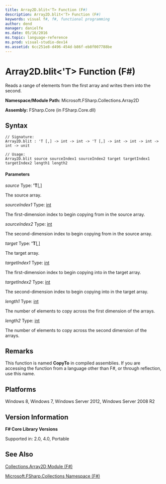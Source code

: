 ```yaml
---
title: Array2D.blit<'T> Function (F#)
description: Array2D.blit<'T> Function (F#)
keywords: visual f#, f#, functional programming
author: dend
manager: danielfe
ms.date: 05/16/2016
ms.topic: language-reference
ms.prod: visual-studio-dev14
ms.assetid: 6cc251e8-d496-454d-b86f-eb8f007788be 
---
```


# Array2D.blit<'T> Function (F#)

Reads a range of elements from the first array and writes them into the second.

**Namespace/Module Path:** Microsoft.FSharp.Collections.Array2D

**Assembly:** FSharp.Core (in FSharp.Core.dll)

## Syntax

```
// Signature:
Array2D.blit : 'T [,] -> int -> int -> 'T [,] -> int -> int -> int -> int -> unit

// Usage:
Array2D.blit source sourceIndex1 sourceIndex2 target targetIndex1 targetIndex2 length1 length2
```

#### Parameters

*source*
Type: **'T**[[,]](https://msdn.microsoft.com/library/077252f3-e6ce-441c-9d5b-a6030eaef7cd)

The source array.

*sourceIndex1*
Type: [int](https://msdn.microsoft.com/library/025d5455-3622-4ea5-9573-3ecbd4ee1375)

The first-dimension index to begin copying from in the source array.

*sourceIndex2*
Type: [int](https://msdn.microsoft.com/library/025d5455-3622-4ea5-9573-3ecbd4ee1375)

The second-dimension index to begin copying from in the source array.

*target*
Type: **'T**[[,]](https://msdn.microsoft.com/library/077252f3-e6ce-441c-9d5b-a6030eaef7cd)

The target array.

*targetIndex1*
Type: [int](https://msdn.microsoft.com/library/025d5455-3622-4ea5-9573-3ecbd4ee1375)

The first-dimension index to begin copying into in the target array.

*targetIndex2*
Type: [int](https://msdn.microsoft.com/library/025d5455-3622-4ea5-9573-3ecbd4ee1375)

The second-dimension index to begin copying into in the target array.

*length1*
Type: [int](https://msdn.microsoft.com/library/025d5455-3622-4ea5-9573-3ecbd4ee1375)

The number of elements to copy across the first dimension of the arrays.

*length2*
Type: [int](https://msdn.microsoft.com/library/025d5455-3622-4ea5-9573-3ecbd4ee1375)

The number of elements to copy across the second dimension of the arrays.

## Remarks

This function is named **CopyTo** in compiled assemblies. If you are accessing the function from a language other than F#, or through reflection, use this name.

## Platforms

Windows 8, Windows 7, Windows Server 2012, Windows Server 2008 R2

## Version Information

**F# Core Library Versions**

Supported in: 2.0, 4.0, Portable

## See Also

[Collections.Array2D Module &#40;F&#35;&#41;](Collections.Array2D-Module-%5BFSharp%5D.md)

[Microsoft.FSharp.Collections Namespace &#40;F&#35;&#41;](Microsoft.FSharp.Collections-Namespace-%5BFSharp%5D.md)
